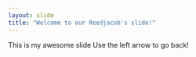 ```yaml
---
layout: slide
title: "Welcome to our Reedjacob's slide!"
---
```

This is my awesome slide
Use the left arrow to go back!
